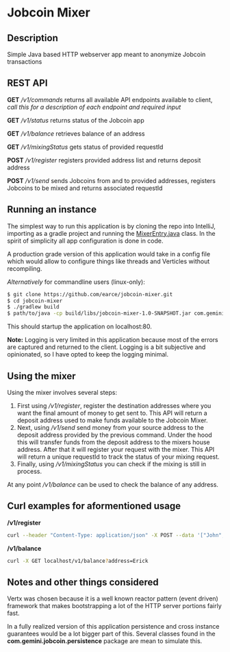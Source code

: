 # Jobcoin Mixer

## Description

Simple Java based HTTP webserver app meant to anonymize Jobcoin transactions

## REST API

**GET** */v1/commands* returns all available API endpoints available to client, *call this for a description of each endpoint and required input*

**GET** */v1/status* returns status of the Jobcoin app

**GET** */v1/balance* retrieves balance of an address

**GET** */v1/mixingStatus* gets status of provided requestId

**POST** */v1/register* registers provided address list and returns deposit address

**POST** */v1/send* sends Jobcoins from and to provided addresses, registers Jobcoins to be mixed and returns associated requestId

## Running an instance

The simplest way to run this application is by cloning the repo into IntelliJ, importing as a gradle project and running the [MixerEntry.java](https://github.com/earce/jobcoin-mixer/blob/main/src/main/java/com/gemini/jobcoin/MixerEntry.java) class. In the spirit of simplicity all app configuration is done in code.

A production grade version of this application would take in a config file which would allow to configure things like threads and Verticles without recompiling.

*Alternatively* for commandline users (linux-only):

```bash script
$ git clone https://github.com/earce/jobcoin-mixer.git
$ cd jobcoin-mixer
$ ./gradlew build
$ path/to/java -cp build/libs/jobcoin-mixer-1.0-SNAPSHOT.jar com.gemini.jobcoin.MixerEntry
```

This should startup the application on localhost:80.

**Note:** Logging is very limited in this application because most of the errors are captured and returned to the client. Logging is a bit subjective and opinionated, so I have opted to keep the logging minimal.

## Using the mixer

Using the mixer involves several steps:

1. First using */v1/register*, register the destination addresses where you want the final amount of money to get sent to. This API will return a deposit address used to make funds available to the Jobcoin Mixer.
2. Next, using */v1/send* send money from your source address to the deposit address provided by the previous command. Under the hood this will transfer funds from the deposit address to the mixers house address. After that it will register your request with the mixer. This API will return a unique requestId to track the status of your mixing request. 
3. Finally, using */v1/mixingStatus* you can check if the mixing is still in process.

At any point */v1/balance* can be used to check the balance of any address.

## Curl examples for aformentioned usage

**/v1/register**

```bash
curl --header "Content-Type: application/json" -X POST --data '["John","Alice", "Bob"]' localhost/v1/register
```

**/v1/balance**

```bash
curl -X GET localhost/v1/balance?address=Erick
```

## Notes and other things considered

Vertx was chosen because it is a well known reactor pattern (event driven) framework that makes bootstrapping a lot of the HTTP server portions fairly fast.

In a fully realized version of this application persistence and cross instance guarantees would be a lot bigger part of this. Several classes found in the **com.gemini.jobcoin.persistence** package are mean to simulate this.
